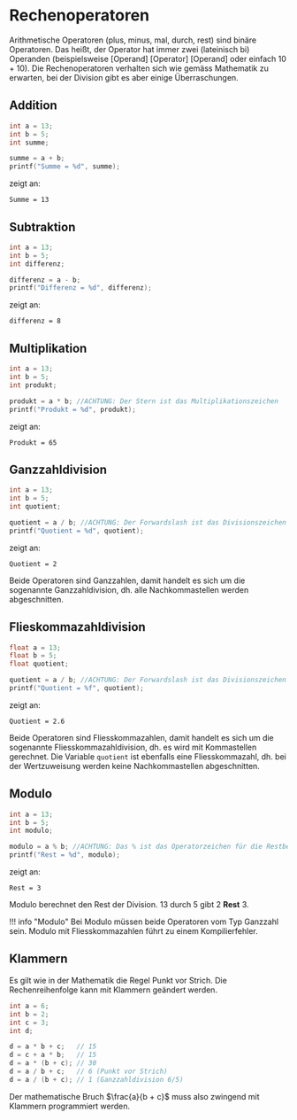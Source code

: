 # Rechenoperatoren
Arithmetische Operatoren (plus, minus, mal, durch, rest) sind binäre Operatoren. Das heißt, der Operator
hat immer zwei (lateinisch bi) Operanden (beispielsweise [Operand] [Operator] [Operand] oder einfach 10 + 10). 
Die Rechenoperatoren verhalten sich wie gemäss Mathematik zu erwarten, bei der Division gibt es aber einige Überraschungen.

## Addition
```c
int a = 13;
int b = 5;
int summe;

summe = a + b;
printf("Summe = %d", summe);
```

zeigt an:
```
Summe = 13
```
## Subtraktion
```c
int a = 13;
int b = 5;
int differenz;

differenz = a - b;
printf("Differenz = %d", differenz);
```

zeigt an:
```
differenz = 8
```
## Multiplikation
```c
int a = 13;
int b = 5;
int produkt;

produkt = a * b; //ACHTUNG: Der Stern ist das Multiplikationszeichen
printf("Produkt = %d", produkt);
```

zeigt an:
```
Produkt = 65
```
## Ganzzahldivision
```c
int a = 13;
int b = 5;
int quotient;

quotient = a / b; //ACHTUNG: Der Forwardslash ist das Divisionszeichen
printf("Quotient = %d", quotient);
```

zeigt an:
```
Quotient = 2
```
Beide Operatoren sind Ganzzahlen, damit handelt es sich um die sogenannte Ganzzahldivision, dh. alle Nachkommastellen werden abgeschnitten.

## Flieskommazahldivision
```c
float a = 13;
float b = 5;
float quotient;

quotient = a / b; //ACHTUNG: Der Forwardslash ist das Divisionszeichen
printf("Quotient = %f", quotient);
```

zeigt an:
```
Quotient = 2.6
```
Beide Operatoren sind Fliesskommazahlen, damit handelt es sich um die sogenannte Fliesskommazahldivision, dh. es wird mit Kommastellen gerechnet.
Die Variable ```quotient``` ist ebenfalls eine Fliesskommazahl, dh. bei der Wertzuweisung werden keine Nachkommastellen abgeschnitten.

## Modulo
```c
int a = 13;
int b = 5;
int modulo;

modulo = a % b; //ACHTUNG: Das % ist das Operatorzeichen für die Restberechnung
printf("Rest = %d", modulo);
```

zeigt an:
```
Rest = 3
```
Modulo berechnet den Rest der Division. 13 durch 5 gibt 2 **Rest** 3.

!!! info "Modulo"
    Bei Modulo müssen beide Operatoren vom Typ Ganzzahl sein. Modulo mit Fliesskommazahlen führt zu einem Kompilierfehler.
	
## Klammern
Es gilt wie in der Mathematik die Regel Punkt vor Strich. Die Rechenreihenfolge kann mit Klammern geändert werden.
```c
int a = 6;
int b = 2;
int c = 3;
int d;

d = a * b + c;   // 15
d = c + a * b;   // 15
d = a * (b + c); // 30
d = a / b + c;   // 6 (Punkt vor Strich)
d = a / (b + c); // 1 (Ganzzahldivision 6/5)

```
Der mathematische Bruch $\frac{a}{b + c}$ muss also zwingend mit Klammern programmiert werden.
